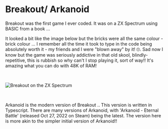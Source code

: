 # Breakout/ Arkanoid

Breakout was the first game I ever coded. It was on a ZX Spectrum using BASIC from a book ...

It looked a bit like the image below but the bricks were all the same colour - brick colour ... I remember all the time it took to type in the code being absolutely worth it - my friends and I were "blown away" by it! :roll_eyes:. Sad now I know but the game was seriously addictive in that old skool, blindly-repetitive, this is rubbish so why can't I stop playing it, sort of way!! It's amazing what you can do with 48K of RAM!

&nbsp;

![Breakout on the ZX Spectrum](https://i.ytimg.com/vi/f_NOhNB4V-I/hqdefault.jpg)

&nbsp;&nbsp;

Arkanoid is the modern version of Breakout .. This version is written in Typescript. There are many versions of Arkanoid, with 'Arkanoid - Eternal Battle' (released Oct 27, 2022 on Steam) being the latest. The version here is more akin to the simpler initial version of Arkanoid!!
